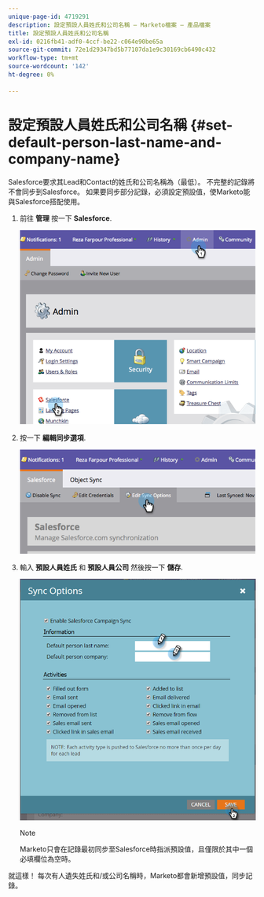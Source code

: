 ```yaml
---
unique-page-id: 4719291
description: 設定預設人員姓氏和公司名稱 — Marketo檔案 — 產品檔案
title: 設定預設人員姓氏和公司名稱
exl-id: 0216fb41-adf0-4ccf-be22-c064e90be65a
source-git-commit: 72e1d29347bd5b77107da1e9c30169cb6490c432
workflow-type: tm+mt
source-wordcount: '142'
ht-degree: 0%

---
```


# 設定預設人員姓氏和公司名稱 {#set-default-person-last-name-and-company-name}

Salesforce要求其Lead和Contact的姓氏和公司名稱為（最低）。 不完整的記錄將不會同步到Salesforce。 如果要同步部分記錄，必須設定預設值，使Marketo能與Salesforce搭配使用。

1. 前往 **管理** 按一下 **Salesforce**.

   ![](assets/image2014-12-9-13-3a41-3a58.png)

1. 按一下 **編輯同步選項**.

   ![](assets/image2014-12-9-13-3a42-3a6.png)

1. 輸入 **預設人員姓氏** 和 **預設人員公司** 然後按一下 **儲存**.

   ![](assets/sync-options-hands.png)

   >[!NOTE]
   >
   >Marketo只會在記錄最初同步至Salesforce時指派預設值，且僅限於其中一個必填欄位為空時。

就這樣！ 每次有人遺失姓氏和/或公司名稱時，Marketo都會新增預設值，同步記錄。
